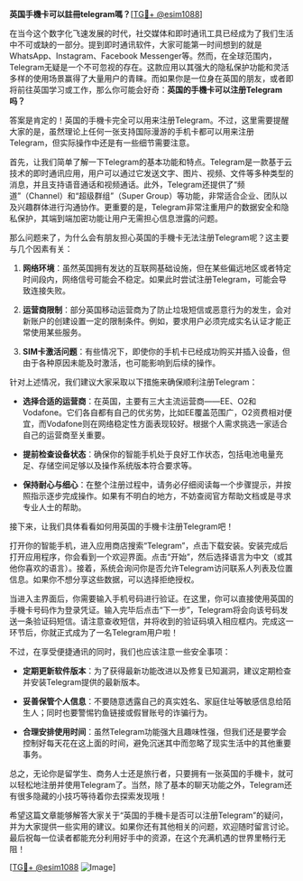 **英国手機卡可以註冊telegram嗎？**[[TG💪+ @esim1088](https://t.me/s/esim1088)]

在当今这个数字化飞速发展的时代，社交媒体和即时通讯工具已经成为了我们生活中不可或缺的一部分。提到即时通讯软件，大家可能第一时间想到的就是WhatsApp、Instagram、Facebook Messenger等。然而，在全球范围内，Telegram无疑是一个不可忽视的存在。这款应用以其强大的隐私保护功能和灵活多样的使用场景赢得了大量用户的青睐。而如果你是一位身在英国的朋友，或者即将前往英国学习或工作，那么你可能会好奇：**英国的手機卡可以注册Telegram吗？**

答案是肯定的！英国的手機卡完全可以用来注册Telegram。不过，这里需要提醒大家的是，虽然理论上任何一张支持国际漫游的手机卡都可以用来注册Telegram，但实际操作中还是有一些细节需要注意。

首先，让我们简单了解一下Telegram的基本功能和特点。Telegram是一款基于云技术的即时通讯应用，用户可以通过它发送文字、图片、视频、文件等多种类型的消息，并且支持语音通话和视频通话。此外，Telegram还提供了“频道”（Channel）和“超级群组”（Super Group）等功能，非常适合企业、团队以及兴趣群体进行沟通协作。更重要的是，Telegram非常注重用户的数据安全和隐私保护，其端到端加密功能让用户无需担心信息泄露的问题。

那么问题来了，为什么会有朋友担心英国的手機卡无法注册Telegram呢？这主要与几个因素有关：

1. **网络环境**：虽然英国拥有发达的互联网基础设施，但在某些偏远地区或者特定时间段内，网络信号可能会不稳定。如果此时尝试注册Telegram，可能会导致连接失败。
   
2. **运营商限制**：部分英国移动运营商为了防止垃圾短信或恶意行为的发生，会对新账户的创建设置一定的限制条件。例如，要求用户必须完成实名认证才能正常使用某些服务。

3. **SIM卡激活问题**：有些情况下，即使你的手机卡已经成功购买并插入设备，但由于各种原因未能及时激活，也可能影响到后续的操作。

针对上述情况，我们建议大家采取以下措施来确保顺利注册Telegram：

- **选择合适的运营商**：在英国，主要有三大主流运营商——EE、O2和Vodafone。它们各自都有自己的优劣势，比如EE覆盖范围广，O2资费相对便宜，而Vodafone则在网络稳定性方面表现较好。根据个人需求挑选一家适合自己的运营商至关重要。
  
- **提前检查设备状态**：确保你的智能手机处于良好工作状态，包括电池电量充足、存储空间足够以及操作系统版本符合要求等。

- **保持耐心与细心**：在整个注册过程中，请务必仔细阅读每一个步骤提示，并按照指示逐步完成操作。如果有不明白的地方，不妨查阅官方帮助文档或是寻求专业人士的帮助。

接下来，让我们具体看看如何用英国的手機卡注册Telegram吧！

打开你的智能手机，进入应用商店搜索“Telegram”，点击下载安装。安装完成后打开应用程序，你会看到一个欢迎界面。点击“开始”，然后选择语言为中文（或其他你喜欢的语言）。接着，系统会询问你是否允许Telegram访问联系人列表及位置信息。如果你不想分享这些数据，可以选择拒绝授权。

当进入主界面后，你需要输入手机号码进行验证。在这里，你可以直接使用英国的手機卡号码作为登录凭证。输入完毕后点击“下一步”，Telegram将会向该号码发送一条验证码短信。请注意查收短信，并将收到的验证码填入相应框内。完成这一环节后，你就正式成为了一名Telegram用户啦！

不过，在享受便捷通讯的同时，我们也应该注意一些安全事项：

- **定期更新软件版本**：为了获得最新功能改进以及修复已知漏洞，建议定期检查并安装Telegram提供的最新版本。
  
- **妥善保管个人信息**：不要随意透露自己的真实姓名、家庭住址等敏感信息给陌生人；同时也要警惕钓鱼链接或假冒账号的诈骗行为。

- **合理安排使用时间**：虽然Telegram功能强大且趣味性强，但我们还是要学会控制好每天花在这上面的时间，避免沉迷其中而忽略了现实生活中的其他重要事务。

总之，无论你是留学生、商务人士还是旅行者，只要拥有一张英国的手機卡，就可以轻松地注册并使用Telegram了。当然，除了基本的聊天功能之外，Telegram还有很多隐藏的小技巧等待着你去探索发现哦！

希望这篇文章能够解答大家关于“英国的手機卡是否可以注册Telegram”的疑问，并为大家提供一些实用的建议。如果你还有其他相关的问题，欢迎随时留言讨论。最后祝每一位读者都能充分利用好手中的资源，在这个充满机遇的世界里畅行无阻！

[[TG💪+ @esim1088](https://t.me/s/esim1088) ![Image](https://i.postimg.cc/4NQfJmqS/Snipaste-2025-05-13-00-14-12.png)]